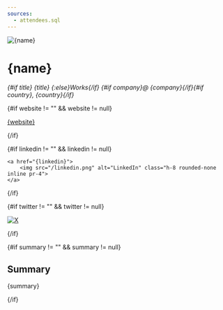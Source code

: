 ```yaml
---
sources: 
  - attendees.sql
---
```



<script>
    const name = attendees.filter(attendee => attendee.attendee_id == $page.params.attendee)[0].first_name + " " + attendees.filter(attendee => attendee.attendee_id == $page.params.attendee)[0].last_name;
    const photo_url = attendees.filter(attendee => attendee.attendee_id == $page.params.attendee)[0].photo_url;
    const company = attendees.filter(attendee => attendee.attendee_id == $page.params.attendee)[0].company;
    const title = attendees.filter(attendee => attendee.attendee_id == $page.params.attendee)[0].title;
    const country = attendees.filter(attendee => attendee.attendee_id == $page.params.attendee)[0].country;
    const linkedin = attendees.filter(attendee => attendee.attendee_id == $page.params.attendee)[0].linkedin;
    const twitter = attendees.filter(attendee => attendee.attendee_id == $page.params.attendee)[0].twitter;
    const website = attendees.filter(attendee => attendee.attendee_id == $page.params.attendee)[0].website;
    const summary = attendees.filter(attendee => attendee.attendee_id == $page.params.attendee)[0].summary;

</script>





<img src="{photo_url}" alt="{name}" class="rounded-full inline p-3 h-48">

# {name}

_{#if title} {title} {:else}Works{/if} {#if company}@ {company}{/if}{#if country}, {country}{/if}_

{#if website != "" && website != null}

[{website}]({website})

{/if}

{#if linkedin != "" && linkedin != null}

    <a href="{linkedin}">
        <img src="/linkedin.png" alt="LinkedIn" class="h-8 rounded-none inline pr-4">
    </a>

{/if}

{#if twitter != "" && twitter != null}

<a href=https://twitter.com/{twitter}>
    <img src="/x.png" alt="X" class="h-8 rounded-none inline">
</a>

{/if}

{#if summary != "" && summary != null}

## Summary

{summary}

{/if}
